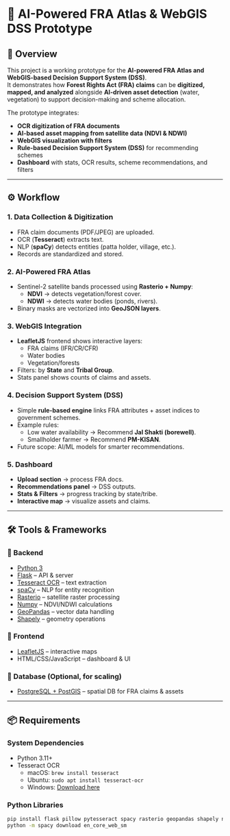 <!-- # FRA Atlas Prototype

## Setup
```bash
cd backend
pip install flask pillow pytesseract spacy
python -m spacy download en_core_web_sm
python app.py
```

Then open http://127.0.0.1:5000 in your browser.

## Features
- OCR endpoint: POST /upload (upload scanned FRA doc)
- GeoJSON endpoints: /api/fra, /api/water, /api/veg
- Frontend: Leaflet map (shows FRA claims, water bodies, vegetation)

## DSS
See backend/dss.py for simple scheme recommendation logic. -->

# 🌳 AI-Powered FRA Atlas & WebGIS DSS Prototype

## 📌 Overview
This project is a working prototype for the **AI-powered FRA Atlas and WebGIS-based Decision Support System (DSS)**.  
It demonstrates how **Forest Rights Act (FRA) claims** can be **digitized, mapped, and analyzed** alongside **AI-driven asset detection** (water, vegetation) to support decision-making and scheme allocation.  

The prototype integrates:
- **OCR digitization of FRA documents**  
- **AI-based asset mapping from satellite data (NDVI & NDWI)**  
- **WebGIS visualization with filters**  
- **Rule-based Decision Support System (DSS)** for recommending schemes  
- **Dashboard** with stats, OCR results, scheme recommendations, and filters  

---

## ⚙️ Workflow

### 1. **Data Collection & Digitization**
- FRA claim documents (PDF/JPEG) are uploaded.
- OCR (**Tesseract**) extracts text.
- NLP (**spaCy**) detects entities (patta holder, village, etc.).
- Records are standardized and stored.

### 2. **AI-Powered FRA Atlas**
- Sentinel-2 satellite bands processed using **Rasterio + Numpy**:
  - **NDVI** → detects vegetation/forest cover.
  - **NDWI** → detects water bodies (ponds, rivers).
- Binary masks are vectorized into **GeoJSON layers**.

### 3. **WebGIS Integration**
- **LeafletJS** frontend shows interactive layers:
  - FRA claims (IFR/CR/CFR)
  - Water bodies
  - Vegetation/forests
- Filters: by **State** and **Tribal Group**.
- Stats panel shows counts of claims and assets.

### 4. **Decision Support System (DSS)**
- Simple **rule-based engine** links FRA attributes + asset indices to government schemes.
- Example rules:
  - Low water availability → Recommend **Jal Shakti (borewell)**.
  - Smallholder farmer → Recommend **PM-KISAN**.
- Future scope: AI/ML models for smarter recommendations.

### 5. **Dashboard**
- **Upload section** → process FRA docs.
- **Recommendations panel** → DSS outputs.
- **Stats & Filters** → progress tracking by state/tribe.
- **Interactive map** → visualize assets and claims.

---

## 🛠️ Tools & Frameworks

### 🔹 Backend
- [Python 3](https://www.python.org/)
- [Flask](https://flask.palletsprojects.com/) – API & server
- [Tesseract OCR](https://github.com/tesseract-ocr/tesseract) – text extraction
- [spaCy](https://spacy.io/) – NLP for entity recognition
- [Rasterio](https://rasterio.readthedocs.io/) – satellite raster processing
- [Numpy](https://numpy.org/) – NDVI/NDWI calculations
- [GeoPandas](https://geopandas.org/) – vector data handling
- [Shapely](https://shapely.readthedocs.io/) – geometry operations

### 🔹 Frontend
- [LeafletJS](https://leafletjs.com/) – interactive maps
- HTML/CSS/JavaScript – dashboard & UI

### 🔹 Database (Optional, for scaling)
- [PostgreSQL + PostGIS](https://postgis.net/) – spatial DB for FRA claims & assets

---

## 📦 Requirements

### System Dependencies
- Python 3.11+
- Tesseract OCR  
  - macOS: `brew install tesseract`  
  - Ubuntu: `sudo apt install tesseract-ocr`  
  - Windows: [Download here](https://github.com/UB-Mannheim/tesseract/wiki)

### Python Libraries
```bash
pip install flask pillow pytesseract spacy rasterio geopandas shapely numpy
python -m spacy download en_core_web_sm
